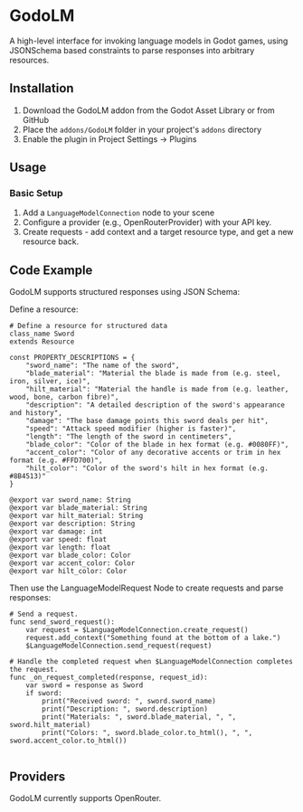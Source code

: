 # GodoLM

A high-level interface for invoking language models in Godot games, using JSONSchema based constraints to parse responses into arbitrary resources.

## Installation

1. Download the GodoLM addon from the Godot Asset Library or from GitHub
2. Place the `addons/GodoLM` folder in your project's `addons` directory
3. Enable the plugin in Project Settings → Plugins

## Usage

### Basic Setup

1. Add a `LanguageModelConnection` node to your scene
2. Configure a provider (e.g., OpenRouterProvider) with your API key.
4. Create requests - add context and a target resource type, and get a new resource back.

## Code Example

GodoLM supports structured responses using JSON Schema:

Define a resource:

```gdscript
# Define a resource for structured data
class_name Sword
extends Resource

const PROPERTY_DESCRIPTIONS = {
    "sword_name": "The name of the sword",
    "blade_material": "Material the blade is made from (e.g. steel, iron, silver, ice)",
    "hilt_material": "Material the handle is made from (e.g. leather, wood, bone, carbon fibre)",
    "description": "A detailed description of the sword's appearance and history",
    "damage": "The base damage points this sword deals per hit",
    "speed": "Attack speed modifier (higher is faster)",
    "length": "The length of the sword in centimeters",
    "blade_color": "Color of the blade in hex format (e.g. #0080FF)",
    "accent_color": "Color of any decorative accents or trim in hex format (e.g. #FFD700)",
    "hilt_color": "Color of the sword's hilt in hex format (e.g. #8B4513)"
}

@export var sword_name: String
@export var blade_material: String
@export var hilt_material: String
@export var description: String
@export var damage: int
@export var speed: float
@export var length: float
@export var blade_color: Color
@export var accent_color: Color
@export var hilt_color: Color
```
Then use the LanguageModelRequest Node to create requests and parse responses:
```gdscript
# Send a request.
func send_sword_request():
    var request = $LanguageModelConnection.create_request()
    request.add_context("Something found at the bottom of a lake.")
    $LanguageModelConnection.send_request(request)

# Handle the completed request when $LanguageModelConnection completes the request.
func _on_request_completed(response, request_id):
    var sword = response as Sword
    if sword:
        print("Received sword: ", sword.sword_name)
        print("Description: ", sword.description)
        print("Materials: ", sword.blade_material, ", ", sword.hilt_material)
        print("Colors: ", sword.blade_color.to_html(), ", ", sword.accent_color.to_html())
        
```

## Providers

GodoLM currently supports OpenRouter.
